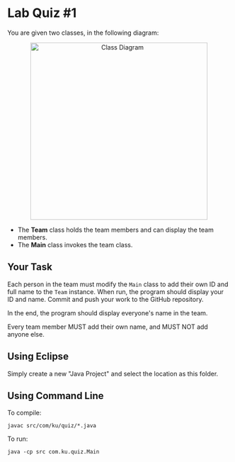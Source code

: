 Lab Quiz #1
===========

You are given two classes, in the following diagram:

<p align="center"><img src="https://cdn.rawgit.com/dtinth/fd253c4bbfd29824356b/raw/df75fffb25dbd54d48283a143712c490206e34d8/Class-Diagram.svg" height="400" alt="Class Diagram"></p>

- The __Team__ class holds the team members and can display the team members.
- The __Main__ class invokes the team class.


Your Task
---------

Each person in the team must modify the `Main` class to add their own ID and full name to the `Team` instance.
When run, the program should display your ID and name.
Commit and push your work to the GitHub repository.

In the end, the program should display everyone's name in the team.

Every team member MUST add their own name, and MUST NOT add anyone else.



Using Eclipse
-------------

Simply create a new "Java Project" and select the location as this folder.


Using Command Line
------------------

To compile:

    javac src/com/ku/quiz/*.java

To run:

    java -cp src com.ku.quiz.Main

